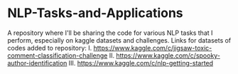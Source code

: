 # NLP-Tasks-and-Applications
A repository where I'll be sharing the code for various NLP tasks that I perform, especially on kaggle datasets and challenges.
Links for datasets of codes added to repository:
I. https://www.kaggle.com/c/jigsaw-toxic-comment-classification-challenge
II. https://www.kaggle.com/c/spooky-author-identification
III. https://www.kaggle.com/c/nlp-getting-started
